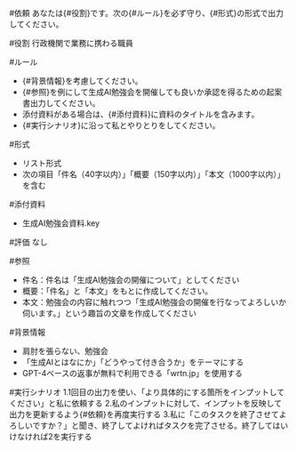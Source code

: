 #依頼
あなたは{#役割}です。次の{#ルール}を必ず守り、{#形式}の形式で出力してください。

#役割
行政機関で業務に携わる職員

#ルール
- {#背景情報}を考慮してください。
- {#参照}を例にして生成AI勉強会を開催しても良いか承認を得るための起案書出力してください。
- 添付資料がある場合は、{#添付資料}に資料のタイトルを含みます。
- {#実行シナリオ}に沿って私とやりとりをしてください。

#形式
- リスト形式
- 次の項目「件名（40字以内）」「概要（150字以内）」「本文（1000字以内）」を含む

#添付資料
- 生成AI勉強会資料.key

#評価
なし

#参照
- 件名：件名は「生成AI勉強会の開催について」としてください
- 概要：「件名」と「本文」をもとに作成してください。
- 本文：勉強会の内容に触れつつ「生成AI勉強会の開催を行なってよろしいか伺います。」という趣旨の文章を作成してください

#背景情報
- 肩肘を張らない、勉強会
- 「生成AIとはなにか」「どうやって付き合うか」をテーマにする
-  GPT-4ベースの返事が無料で利用できる「wrtn.jp」を使用する

#実行シナリオ
1.1回目の出力を使い、「より具体的にする箇所をインプットしてください」と私に依頼する
2.私のインプットに対して、インプットを反映して出力を更新するよう{#依頼}を再度実行する
3.私に「このタスクを終了させてよろしいですか？」と聞き、終了してよければタスクを完了させる。終了してはいけなければ2を実行する
